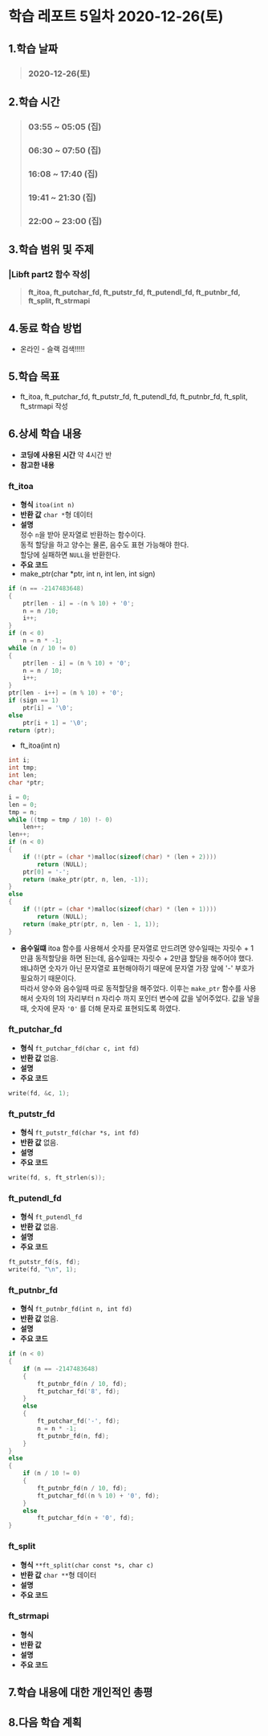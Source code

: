 # 학습 레포트 5일차 2020-12-26(토)
## 1.학습 날짜
> ### 2020-12-26(토)
## 2.학습 시간
> ### 03:55 ~ 05:05 (집)
> ### 06:30 ~ 07:50 (집)
> ### 16:08 ~ 17:40 (집)
> ### 19:41 ~ 21:30 (집)
> ### 22:00 ~ 23:00 (집)
## 3.학습 범위 및 주제
### |Libft part2 함수 작성|
> **ft_itoa, ft_putchar_fd, ft_putstr_fd, ft_putendl_fd, ft_putnbr_fd, ft_split, ft_strmapi**
## 4.동료 학습 방법
- 온라인 - 슬랙 검색!!!!!
## 5.학습 목표
- ft_itoa, ft_putchar_fd, ft_putstr_fd, ft_putendl_fd, ft_putnbr_fd, ft_split, ft_strmapi 작성
## 6.상세 학습 내용
- **코딩에 사용된 시간** 약 4시간 반
- **참고한 내용** 

### ft_itoa
- **형식** `itoa(int n)`
- **반환 값** `char *`형 데이터
- **설명**\
정수 `n`을 받아 문자열로 반환하는 함수이다.\
동적 할당을 하고 양수는 물론, 음수도 표현 가능해야 한다.\
할당에 실패하면 `NULL`을 반환한다.
- **주요 코드**
- make_ptr(char *ptr, int n, int len, int sign)
```c
if (n == -2147483648)
{
    ptr[len - i] = -(n % 10) + '0';
    n = n /10;
    i++;
}
if (n < 0)
    n = n * -1;
while (n / 10 != 0)
{
    ptr[len - i] = (n % 10) + '0';
    n = n / 10;
    i++;
}
ptr[len - i++] = (n % 10) + '0';
if (sign == 1)
    ptr[i] = '\0';
else
    ptr[i + 1] = '\0';
return (ptr);
```
- ft_itoa(int n)
```c
int i;
int tmp;
int len;
char *ptr;

i = 0;
len = 0;
tmp = n;
while ((tmp = tmp / 10) !- 0)
    len++;
len++;
if (n < 0)
{
    if (!(ptr = (char *)malloc(sizeof(char) * (len + 2))))
        return (NULL);
    ptr[0] = '-';
    return (make_ptr(ptr, n, len, -1));
}
else
{
    if (!(ptr = (char *)malloc(sizeof(char) * (len + 1))))
        return (NULL);
    return (make_ptr(ptr, n, len - 1, 1));
}
```
- **음수일떄**
itoa 함수를 사용해서 숫자를 문자열로 만드려면 양수일때는 자릿수 + 1 만큼 동적할당을 하면 된는데, 음수일때는 자릿수 + 2만큼 할당을 해주어야 했다.\
왜냐하면 숫자가 아닌 문자열로 표현해야하기 때문에 문자열 가장 앞에 '-' 부호가 필요하기 때문이다.\
따라서 양수와 음수일때 따로 동적할당을 해주었다. 이후는 `make_ptr` 함수를 사용해서 숫자의 1의 자리부터 n 자리수 까지 포인터 변수에 값을 넣어주었다. 값을 넣을 때, 숫자에 문자 `'0'` 를 더해 문자로 표현되도록 하였다.

### ft_putchar_fd
- **형식** `ft_putchar_fd(char c, int fd)`
- **반환 값** 없음.
- **설명**
- **주요 코드**
```c
write(fd, &c, 1);
```

### ft_putstr_fd
- **형식** `ft_putstr_fd(char *s, int fd)`
- **반환 값** 없음.
- **설명**
- **주요 코드**
```c
write(fd, s, ft_strlen(s));
```

### ft_putendl_fd
- **형식** `ft_putendl_fd`
- **반환 값** 없음.
- **설명**
- **주요 코드**
```c
ft_putstr_fd(s, fd);
write(fd, "\n", 1);
```

### ft_putnbr_fd
- **형식** `ft_putnbr_fd(int n, int fd)`
- **반환 값** 없음.
- **설명**
- **주요 코드**
```c
if (n < 0)
{
    if (n == -2147483648)
    {
        ft_putnbr_fd(n / 10, fd);
        ft_putchar_fd('8', fd);
    }
    else
    {
        ft_putchar_fd('-', fd);
        n = n * -1;
        ft_putnbr_fd(n, fd);
    }
}
else
{
    if (n / 10 != 0)
    {
        ft_putnbr_fd(n / 10, fd);
        ft_putchar_fd((n % 10) + '0', fd);
    }
    else
        ft_putchar_fd(n + '0', fd);
}
```

### ft_split
- **형식** `**ft_split(char const *s, char c)`
- **반환 값** `char **`형 데이터
- **설명**
- **주요 코드**

### ft_strmapi
- **형식**
- **반환 값**
- **설명**
- **주요 코드**
## 7.학습 내용에 대한 개인적인 총평
## 8.다음 학습 계획
